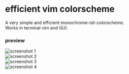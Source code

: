 # efficient vim colorscheme   

A very simple and efficient monochrome-ish colorscheme.  
Works in terminal vim and GUI.  

### preview    
![screenshot 1](https://github.com/smallwat3r/efficient/blob/master/_screenshots/_s1.png)  
![screenshot 2](https://github.com/smallwat3r/efficient/blob/master/_screenshots/_s2.png)  
![screenshot 3](https://github.com/smallwat3r/efficient/blob/master/_screenshots/_s3.png)  
![screenshot 4](https://github.com/smallwat3r/efficient/blob/master/_screenshots/_s4.png)  

